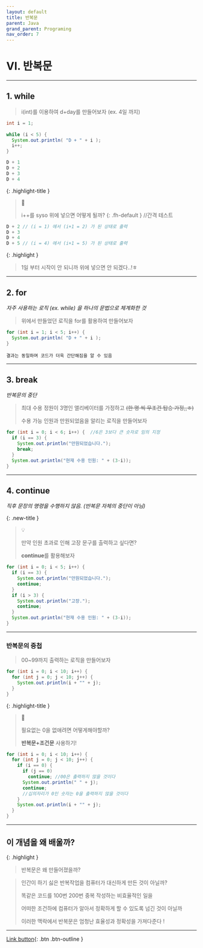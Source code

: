 ```yaml
---
layout: default
title: 반복문
parent: Java
grand_parent: Programing
nav_order: 7
---
```


# VI. 반복문

---

## 1. while

> i(int)를 이용하여 d+day를 만들어보자 (ex. 4일 까지)

```java
int i = 1;
		
while (i < 5) {
  System.out.println( "D + " + i );
  i++;
}
```

```java
D + 1
D + 2
D + 3
D + 4
```

{: .highlight-title }
> 🧐
>
> i++를 syso 위에 넣으면 어떻게 될까?
{: .fh-default } //간격 테스트

```java
D + 2 // (i = 1) 에서 (i+1 = 2) 가 된 상태로 출력
D + 3
D + 4
D + 5 // (i = 4) 에서 (i+1 = 5) 가 된 상태로 출력
```

{: .highlight }
> 1일 부터 시작이 안 되니까 위에 넣으면 안 되겠다..!ㅎ

---

## 2. for
_자주 사용하는 로직 (ex. while) 을 하나의 문법으로 체계화한 것_

> 위에서 만들었던 로직을 for를 활용하여 만들어보자

```java
for (int i = 1; i < 5; i++) {
  System.out.println( "D + " + i );
}
```

```
결과는 동일하며 코드가 더욱 간단해짐을 알 수 있음
```
---

## 3. break
_반복문의 중단_

> 최대 수용 정원이 3명인 앨리베이터를 가정하고
> ~~(한 명 씩 무조건 탑승 가정,,ㅎ)~~
>
> 수용 가능 인원과 만원되었음을 알리는 로직을 만들어보자

```java
for (int i = 0; i < 6; i++) {  //6은 3보다 큰 숫자로 임의 지정
  if (i == 3) {
    System.out.println("만원되었습니다.");
    break;
  }
  System.out.println("현재 수용 인원: " + (3-i));
}
```

---

## 4. continue
_직후 문장의 명령을 수행하지 않음. (반복문 자체의 중단이 아님)_

{: .new-title }
> 💡
>
> 만약 인원 초과로 인해 고장 문구를 출력하고 싶다면?
>
> **continue**를 활용해보자

```java
for (int i = 0; i < 5; i++) {
  if (i == 3) {
    System.out.println("만원되었습니다.");
    continue;
  }
  if (i > 3) {
    System.out.println("고장.");
    continue;
  }
  System.out.println("현재 수용 인원: " + (3-i));
}
```

---

### **반복문의 중첩**

> 00~99까지 출력하는 로직을 만들어보자

```java
for (int i = 0; i < 10; i++) {
  for (int j = 0; j < 10; j++) {
    System.out.println(i + "" + j);
  }
}
```

{: .highlight-title }
> 🧐
>
> 필요없는 0을 없애려면 어떻게해야할까?
>
> **반복문+조건문** 사용하기!

```java
for (int i = 0; i < 10; i++) {
  for (int j = 0; j < 10; j++) {
    if (i == 0) {
      if (j == 0)
        continue; //00은 출력하지 않을 것이다
      System.out.println(" " + j);
      continue;
      //십의자리가 0인 숫자는 0을 출력하지 않을 것이다
    }
    System.out.println(i + "" + j);
  }
}
```

---

## **이 개념을 왜 배울까?**

{: .highlight }
> 반복문은 왜 만들어졌을까?

> 인간이 하기 싫은 반복작업을 컴퓨터가 대신하게 만든 것이 아닐까?
>
> 똑같은 코드를 100번 200번 중복 작성하는 비효율적인 일을
>
> 어떠한 조건하에 컴퓨터가 알아서 정확하게 할 수 있도록 넘긴 것이 아닐까
>
> 이러한 맥락에서 반복문은 엄청난 효율성과 정확성을 가져다준다 !


---

[Link button](https://opentutorials.org/course/1223/5366){: .btn .btn-outline }